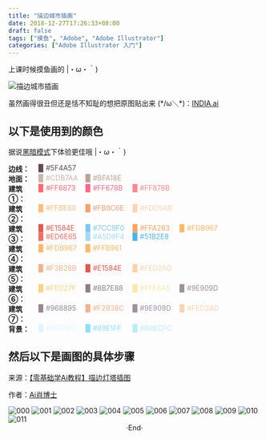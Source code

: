 ```yaml
---
title: "描边城市插画"
date: 2018-12-27T17:26:33+08:00
draft: false
tags: ["摸鱼", "Adobe", "Adobe Illustrator"]
categories: ["Adobe Illustrator 入门"]
---
```

<!-- 
<img alt="" src="https://mogeko.github.io/images/040/" >
<span class="spoiler" ></span>
&emsp;&emsp;
 -->

上课时候摸鱼画的 |・ω・｀)

![描边城市插画](https://mogeko.github.io/images/040/INDIA.png)

虽然画得很丑但还是恬不知耻的想把原图贴出来 (\*/ω＼\*)：[INDIA.ai](https://mogeko.github.io/images/040/INDIA.ai)

## 以下是使用到的颜色

据说<a href="javascript:void(0);" class="theme-switch">黑暗模式</a>下体验更佳哦  |・ω・｀)

<div style="display:flex;">
	<b  style="width:60px;display:inline-block;">边线：</b>
    <div style="-webkit-flex:1;flex:1;">
		<span style="width:90px;display:inline-block;color:#5F4A57">▉ #5F4A57</span>
    </div>
</div>
<div style="display:flex;">
	<b  style="width:60px;display:inline-block;">地面：</b>
	<div style="-webkit-flex:1;flex:1;">
    	<span style="width:90px;display:inline-block;color:#CDB7AA">▉ #CDB7AA</span>
		<span style="width:90px;display:inline-block;color:#BFA18E">▉ #BFA18E</span>
    </div>
</div>
<div style="display:flex;">
	<b  style="width:60px;display:inline-block;">建筑①：</b>
	<div style="-webkit-flex:1;flex:1;">
    	<span style="width:90px;display:inline-block;color:#FF6873">▉ #FF6873</span>
		<span style="width:90px;display:inline-block;color:#FF678B">▉ #FF678B</span>
		<span style="width:90px;display:inline-block;color:#FF878B">▉ #FF878B</span>
    </div>
</div>
<div style="display:flex;">
	<b  style="width:60px;display:inline-block;">建筑②：</b>
	<div style="-webkit-flex:1;flex:1;">
    	<span style="width:90px;display:inline-block;color:#FFBE80">▉ #FFBE80</span>
		<span style="width:90px;display:inline-block;color:#FB9C6E">▉ #FB9C6E</span>
		<span style="width:90px;display:inline-block;color:#FDD5AB">▉ #FDD5AB</span>
    </div>
</div>
<div style="display:flex;">
	<b  style="width:60px;display:inline-block;">建筑③：</b>
	<div style="-webkit-flex:1;flex:1;">
    	<span style="width:90px;display:inline-block;color:#E1584E">▉ #E1584E</span>
		<span style="width:90px;display:inline-block;color:#7CC9F0">▉ #7CC9F0</span>
		<span style="width:90px;display:inline-block;color:#FFA263">▉ #FFA263</span>
		<span style="width:90px;display:inline-block;color:#FDB967">▉ #FDB967</span>
		<span style="width:90px;display:inline-block;color:#ED6E65">▉ #ED6E65</span>
		<span style="width:90px;display:inline-block;color:#A5D9F4">▉ #A5D9F4</span>
		<span style="width:90px;display:inline-block;color:#51B2E8">▉ #51B2E8</span>
    </div>
</div>
<div style="display:flex;">
	<b  style="width:60px;display:inline-block;">建筑④：</b>
	<div style="-webkit-flex:1;flex:1;">
    	<span style="width:90px;display:inline-block;color:#FDB967">▉ #FDB967</span>
		<span style="width:90px;display:inline-block;color:#FFB961">▉ #FFB961</span>
    </div>
</div>
<div style="display:flex;">
	<b  style="width:60px;display:inline-block;">建筑⑤：</b>
	<div style="-webkit-flex:1;flex:1;">
    	<span style="width:90px;display:inline-block;color:#F3B28B">▉ #F3B28B</span>
		<span style="width:90px;display:inline-block;color:#E1584E">▉ #E1584E</span>
		<span style="width:90px;display:inline-block;color:#FED2AD">▉ #FED2AD</span>
    </div>
</div>
<div style="display:flex;">
	<b  style="width:60px;display:inline-block;">建筑⑥：</b>
	<div style="-webkit-flex:1;flex:1;">
    	<span style="width:90px;display:inline-block;color:#FED27F">▉ #FED27F</span>
		<span style="width:90px;display:inline-block;color:#8B7E88">▉ #8B7E88</span>
		<span style="width:90px;display:inline-block;color:#FFE6A5">▉ #FFE6A5</span>
		<span style="width:90px;display:inline-block;color:#9E909D">▉ #9E909D</span>
    </div>
</div>
<div style="display:flex;">
	<b  style="width:60px;display:inline-block;">建筑⑦：</b>
	<div style="-webkit-flex:1;flex:1;">
    	<span style="width:90px;display:inline-block;color:#968895">▉ #968895</span>
		<span style="width:90px;display:inline-block;color:#F2B38C">▉ #F2B38C</span>
		<span style="width:90px;display:inline-block;color:#9E909D">▉ #9E909D</span>
		<span style="width:90px;display:inline-block;color:#FED2AD">▉ #FED2AD</span>
    </div>
</div>
<div style="display:flex;">
	<b  style="width:60px;display:inline-block;">背景：</b>
	<div style="-webkit-flex:1;flex:1;">
    	<span style="width:90px;display:inline-block;color:#DCF6FF">▉ #DCF6FF</span>
		<span style="width:90px;display:inline-block;color: #89E1FF">▉  #89E1FF</span>
		<span style="width:90px;display:inline-block;color:#B8ECFC">▉ #B8ECFC</span>
    </div>
</div>












<!-- 
<div  style="overflow:auto">
<table>
<thead>
<tr>
<th colspan="9">Color list</th>
</tr>
</thead>
<tbody>
<tr>
<td align="center" nowrap="nowrap"><b>地面</b></td>
<td align="center" nowrap="nowrap"><b>建筑①</b></td>
<td align="center" nowrap="nowrap"><b>建筑②</b></td>
<td align="center" nowrap="nowrap"><b>建筑③</b></td>
<td align="center" nowrap="nowrap"><b>建筑④</b></td>
<td align="center" nowrap="nowrap"><b>建筑⑤</b></td>
<td align="center" nowrap="nowrap"><b>建筑⑥</b></td>
<td align="center" nowrap="nowrap"><b>建筑⑦</b></td>
<td align="center" nowrap="nowrap"><b>背景</b></td>
</tr>
<tr>
<td align="center" nowrap="nowrap"><span style="color:#CDB7AA">▉ #CDB7AA</span></td>
<td align="center" nowrap="nowrap"><span style="color:#FF6873">▉ #FF6873</span></td>
<td align="center" nowrap="nowrap"><span style="color:#FFBE80">▉ #FFBE80</span></td>
<td align="center" nowrap="nowrap"><span style="color:#E1584E">▉ #E1584E</span></td>
<td align="center" nowrap="nowrap"><span style="color:#FDB967">▉ #FDB967</span></td>
<td align="center" nowrap="nowrap"><span style="color:#F3B28B">▉ #F3B28B</span></td>
<td align="center" nowrap="nowrap"><span style="color:#FED27F">▉ #FED27F</span></td>
<td align="center" nowrap="nowrap"><span style="color:#968895">▉ #968895</span></td>
<td align="center" nowrap="nowrap"><span style="color:#DCF6FF">▉ #DCF6FF</span></td>
</tr>
<tr>
<td align="center" nowrap="nowrap"></td>
<td align="center" nowrap="nowrap"><span style="color:#FF678B">▉ #FF678B</span></td>
<td align="center" nowrap="nowrap"></td>
<td align="center" nowrap="nowrap"><span style="color:#7CC9F0">▉ #7CC9F0</span></td>
<td align="center" nowrap="nowrap"></td>
<td align="center" nowrap="nowrap"><span style="color:#E1584E">▉ #E1584E</span></td>
<td align="center" nowrap="nowrap"><span style="color:#8B7E88">▉ #8B7E88</span></td>
<td align="center" nowrap="nowrap"><span style="color:#F2B38C">▉ #F2B38C</span></td>
<td align="center" nowrap="nowrap"><span style="color:#89E1FF">▉ #89E1FF</span></td>
</tr>
<tr>
<td align="center" nowrap="nowrap"></td>
<td align="center" nowrap="nowrap"></td>
<td align="center" nowrap="nowrap"></td>
<td align="center" nowrap="nowrap"><span style="color:#FFA263">▉ #FFA263</span></td>
<td align="center" nowrap="nowrap"></td>
<td align="center" nowrap="nowrap"></td>
<td align="center" nowrap="nowrap"></td>
<td align="center" nowrap="nowrap"></td>
<td align="center" nowrap="nowrap"></td>
</tr>
<tr>
<td align="center" colspan="8"><b>高光</b></td>
<td align="center" nowrap="nowrap"><b>云</b></td>
</tr>
<tr>
<td align="center" nowrap="nowrap"><span style="color:#BFA18E">▉ #BFA18E</span></td>
<td align="center" nowrap="nowrap"><span style="color:#FF878B">▉ #FF878B</span></td>
<td align="center" nowrap="nowrap"><span style="color:#FB9C6E">▉ #FB9C6E</span></td>
<td align="center" nowrap="nowrap"><span style="color:#FDB967">▉ #FDB967</span></td>
<td align="center" nowrap="nowrap"><span style="color:#FFB961">▉ #FFB961</span></td>
<td align="center" nowrap="nowrap"><span style="color:#FED2AD">▉ #FED2AD</span></td>
<td align="center" nowrap="nowrap"><span style="color:#FFE6A5">▉ #FFE6A5</span></td>
<td align="center" nowrap="nowrap"><span style="color:#9E909D">▉ #9E909D</span></td>
<td align="center" nowrap="nowrap"><span style="color:#B8ECFC">▉ #B8ECFC</span></td>
</tr>
<tr>
<td align="center" nowrap="nowrap"></td>
<td align="center" nowrap="nowrap"></td>
<td align="center" nowrap="nowrap"><span style="color:#FDD5AB">▉ #FDD5AB</span></td>
<td align="center" nowrap="nowrap"><span style="color:#ED6E65">▉ #ED6E65</span></td>
<td align="center" nowrap="nowrap"></td>
<td align="center" nowrap="nowrap"></td>
<td align="center" nowrap="nowrap"><span style="color:#9E909D">▉ #9E909D</span></td>
<td align="center" nowrap="nowrap"><span style="color:#FED2AD">▉ #FED2AD</span></td>
<td align="center" nowrap="nowrap"><span style="color:#DCF6FF">▉ #DCF6FF</span></td>
</tr>
<tr>
<td align="center" nowrap="nowrap"></td>
<td align="center" nowrap="nowrap"></td>
<td align="center" nowrap="nowrap"></td>
<td align="center" nowrap="nowrap"><span style="color:#A5D9F4">▉ #A5D9F4</span></td>
<td align="center" nowrap="nowrap"></td>
<td align="center" nowrap="nowrap"></td>
<td align="center" nowrap="nowrap"></td>
<td align="center" nowrap="nowrap"></td>
<td align="center" nowrap="nowrap"></td>
</tr>
<tr>
<td align="center" nowrap="nowrap"></td>
<td align="center" nowrap="nowrap"></td>
<td align="center" nowrap="nowrap"></td>
<td align="center" nowrap="nowrap"><span style="color:#51B2E8">▉ #51B2E8</span></td>
<td align="center" nowrap="nowrap"></td>
<td align="center" nowrap="nowrap"></td>
<td align="center" nowrap="nowrap"></td>
<td align="center" nowrap="nowrap"></td>
<td align="center" nowrap="nowrap"></td>
</tr>
<tr>
<td align="center"><b>边线</b></td>
<td colspan="8"><span style="color:#5F4A57">▉ #5F4A57</span></td>
</tr>
</tbody>
</table>
</div>
 -->

## 然后以下是画图的具体步骤

来源：[【零基础学Ai教程】描边灯塔插图](https://www.zcool.com.cn/article/ZODQwOTYw.html)

作者：[Ai肖博士](https://www.zcool.com.cn/u/14824754)

<img alt="000" src="https://mogeko.github.io/images/040/000.jpg" >

<img alt="001" src="https://mogeko.github.io/images/040/001.jpg" >

<img alt="002" src="https://mogeko.github.io/images/040/002.jpg" >

<img alt="003" src="https://mogeko.github.io/images/040/003.jpg" >

<img alt="004" src="https://mogeko.github.io/images/040/004.jpg" >

<img alt="005" src="https://mogeko.github.io/images/040/005.jpg" >

<img alt="006" src="https://mogeko.github.io/images/040/006.jpg" >

<img alt="007" src="https://mogeko.github.io/images/040/007.jpg" >

<img alt="008" src="https://mogeko.github.io/images/040/008.jpg" >

<img alt="009" src="https://mogeko.github.io/images/040/009.jpg" >

<img alt="010" src="https://mogeko.github.io/images/040/010.jpg" >

<img alt="011" src="https://mogeko.github.io/images/040/011.jpg" >





<br>

<center>  ·End·  </center>